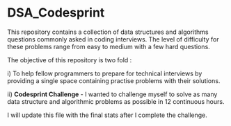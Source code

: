 # DSA_Codesprint

This repository contains a collection of data structures and algorithms questions commonly asked in coding interviews. The level of difficulty for these problems range from easy to medium with a few hard questions.

The objective of this repository is two fold : 

i) To help fellow programmers to prepare for technical interviews by providing a single space containing practise problems with their solutions.

ii) **Codesprint Challenge** - I wanted to challenge myself to solve as many data structure and algorithmic problems as possible in 12 continuous hours. 

I will update this file with the final stats after I complete the challenge.


